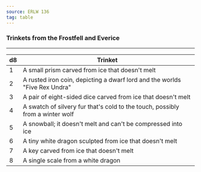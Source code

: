 ```yaml
---
source: ERLW 136
tag: table
---
```


### Trinkets from the Frostfell and Everice
---
|d8|Trinket|
|----|------------|
|1|A small prism carved from ice that doesn't melt|
|2|A rusted iron coin, depicting a dwarf lord and the worlds "Five Rex Undra"|
|3|A pair of eight-sided dice carved from ice that doesn't melt|
|4|A swatch of silvery fur that's cold to the touch, possibly from a winter wolf|
|5|A snowball; it doesn't melt and can't be compressed into ice|
|6|A tiny white dragon sculpted from ice that doesn't melt|
|7|A key carved from ice that doesn't melt|
|8|A single scale from a white dragon|
